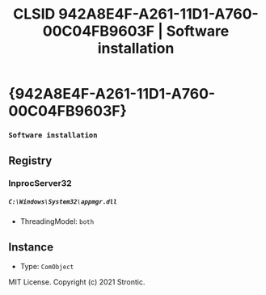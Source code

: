 ﻿---
title: "CLSID 942A8E4F-A261-11D1-A760-00C04FB9603F | Software installation"
excerpt: What is COM-Object CLSID 942A8E4F-A261-11D1-A760-00C04FB9603F?
---

# {942A8E4F-A261-11D1-A760-00C04FB9603F}

### `Software installation`

## Registry


### InprocServer32

##### `C:\Windows\System32\appmgr.dll`
* ThreadingModel: `both`

## Instance

* Type: `ComObject`

MIT License. Copyright (c) 2021 Strontic.


